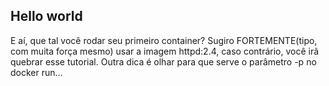 ## Hello world

E aí, que tal você rodar seu primeiro container? Sugiro FORTEMENTE(tipo, com muita força mesmo) usar a imagem httpd:2.4, caso contrário, você irã quebrar esse tutorial. Outra dica é olhar para que serve o parâmetro -p no docker run...

